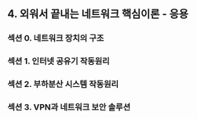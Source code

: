 ## 4. 외워서 끝내는 네트워크 핵심이론 - 응용

### 섹션 0. 네트워크 장치의 구조

### 섹션 1. 인터넷 공유기 작동원리

### 섹션 2. 부하분산 시스템 작동원리

### 섹션 3. VPN과 네트워크 보안 솔루션
